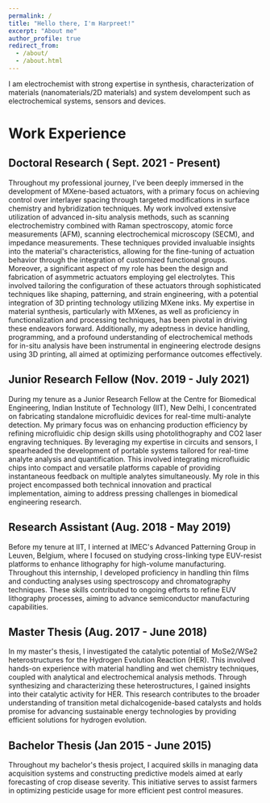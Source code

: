 ```yaml
---
permalink: /
title: "Hello there, I'm Harpreet!"
excerpt: "About me"
author_profile: true
redirect_from: 
  - /about/
  - /about.html
---
```


I am electrochemist with strong expertise in synthesis, characterization of materials (nanomaterials/2D materials) and system develompent such as electrochemical systems, sensors and devices.

# Work Experience
## Doctoral Research ( Sept. 2021 - Present)
Throughout my professional journey, I've been deeply immersed in the development of MXene-based actuators, with a primary focus on achieving control over interlayer spacing through targeted modifications in surface chemistry and hybridization techniques. My work involved extensive utilization of advanced in-situ analysis methods, such as scanning electrochemistry combined with Raman spectroscopy, atomic force measurements (AFM), scanning electrochemical microscopy (SECM), and impedance measurements. These techniques provided invaluable insights into the material's characteristics, allowing for the fine-tuning of actuation behavior through the integration of customized functional groups. Moreover, a significant aspect of my role has been the design and fabrication of asymmetric actuators employing gel electrolytes. This involved tailoring the configuration of these actuators through sophisticated techniques like shaping, patterning, and strain engineering, with a potential integration of 3D printing technology utilizing MXene inks.
My expertise in material synthesis, particularly with MXenes, as well as proficiency in functionalization and processing techniques, has been pivotal in driving these endeavors forward. Additionally, my adeptness in device handling, programming, and a profound understanding of electrochemical methods for in-situ analysis have been instrumental in engineering electrode designs using 3D printing, all aimed at optimizing performance outcomes effectively.

## Junior Research Fellow (Nov. 2019 - July 2021)

During my tenure as a Junior Research Fellow at the Centre for Biomedical Engineering, Indian Institute of Technology (IIT), New Delhi, I concentrated on fabricating standalone microfluidic devices for real-time multi-analyte detection. My primary focus was on enhancing production efficiency by refining microfluidic chip design skills using photolithography and CO2 laser engraving techniques. 
By leveraging my expertise in circuits and sensors, I spearheaded the development of portable systems tailored for real-time analyte analysis and quantification. This involved integrating microfluidic chips into compact and versatile platforms capable of providing instantaneous feedback on multiple analytes simultaneously. My role in this project encompassed both technical innovation and practical implementation, aiming to address pressing challenges in biomedical engineering research.

## Research Assistant (Aug. 2018 - May 2019)

Before my tenure at IIT, I interned at IMEC's Advanced Patterning Group in Leuven, Belgium, where I focused on studying cross-linking type EUV-resist platforms to enhance lithography for high-volume manufacturing. Throughout this internship, I developed proficiency in handling thin films and conducting analyses using spectroscopy and chromatography techniques. These skills contributed to ongoing efforts to refine EUV lithography processes, aiming to advance semiconductor manufacturing capabilities.

## Master Thesis (Aug. 2017 - June 2018)

In my master's thesis, I investigated the catalytic potential of MoSe2/WSe2 heterostructures for the Hydrogen Evolution Reaction (HER). This involved hands-on experience with material handling and wet chemistry techniques, coupled with analytical and electrochemical analysis methods. Through synthesizing and characterizing these heterostructures, I gained insights into their catalytic activity for HER. This research contributes to the broader understanding of transition metal dichalcogenide-based catalysts and holds promise for advancing sustainable energy technologies by providing efficient solutions for hydrogen evolution.

## Bachelor Thesis (Jan 2015 - June 2015)

Throughout my bachelor's thesis project, I acquired skills in managing data acquisition systems and constructing predictive models aimed at early forecasting of crop disease severity. This initiative serves to assist farmers in optimizing pesticide usage for more efficient pest control measures.
